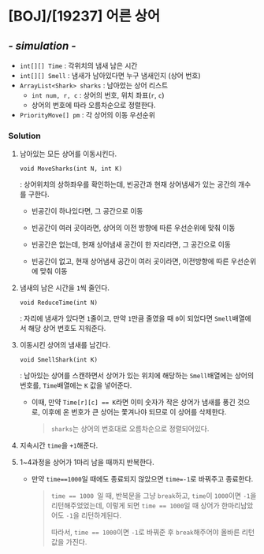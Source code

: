 # [BOJ]/[19237] 어른 상어

## *- simulation -*

* `int[][] Time` : 각위치의 냄새 남은 시간
* `int[][] Smell` : 냄새가 남아있다면 누구 냄새인지 (상어 번호)
* `ArrayList<Shark> sharks` : 남아았는 상어 리스트
  * `int num, r, c` : 상어의 번호, 위치 좌표(`r`, `c`)
  * 상어의 번호에 따라 오름차순으로 정렬한다.
* `PriorityMove[] pm` : 각 상어의 이동 우선순위

### Solution

1. 남아있는 모든 상어를 이동시킨다.

   `void MoveSharks(int N, int K)`

   : 상어위치의 상하좌우를 확인하는데, 빈공간과 현재 상어냄새가 있는 공간의 개수를 구한다.

   * 빈공간이 하나있다면, 그 공간으로 이동

   * 빈공간이 여러 곳이라면, 상어의 이전 방향에 따른 우선순위에 맞춰 이동
   * 빈공간은 없는데, 현재 상어냄새 공간이 한 자리라면, 그 공간으로 이동
   * 빈공간이 없고, 현재 상어냄새 공간이 여러 곳이라면, 이전방향에 따른 우선순위에 맞춰 이동

2. 냄새의 남은 시간을 `1`씩 줄인다.

   `void ReduceTime(int N)`

   : 자리에 냄새가 있다면 `1`줄이고, 만약 `1`만큼 줄였을 때 `0`이 되었다면 `Smell`배열에서 해당 상어 번호도 지워준다.

3. 이동시킨 상어의 냄새를 남긴다.

   `void SmellShark(int K)`

   : 남아있는 상어를 스캔하면서 상어가 있는 위치에 해당하는 `Smell`배열에는 상어의 번호를,  `Time`배열에는 `K` 값을 넣어준다.

   * 이때, 만약 `Time[r][c] == K`라면 이미 숫자가 작은 상어가 냄새를 풍긴 것으로, 이후에 온 번호가 큰 상어는 쫓겨나야 되므로 이 상어를 삭제한다.

     > `sharks`는 상어의 번호대로 오름차순으로 정렬되어있다.

4. 지속시간 `time`을 `+1`해준다.

5. 1~4과정을 상어가 1마리 남을 때까지 반복한다.

   * 만약 `time==1000`일 때에도 종료되지 않았으면 `time=-1`로 바꿔주고 종료한다.

     > `time == 1000 `일 때, 반복문을 그냥 `break`하고, `time`이 `1000`이면 `-1`을 리턴해주었었는데, 이렇게 되면 `time == 1000`일 때 상어가 한마리남았어도 `-1`을 리턴하게된다.
     >
     > 따라서, `time == 1000`이면 `-1`로 바꿔준 후 `break`해주어야 올바른 리턴값을 가진다.



